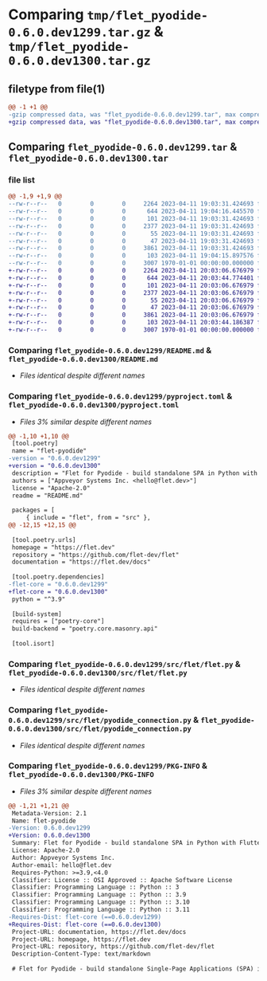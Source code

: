 # Comparing `tmp/flet_pyodide-0.6.0.dev1299.tar.gz` & `tmp/flet_pyodide-0.6.0.dev1300.tar.gz`

## filetype from file(1)

```diff
@@ -1 +1 @@
-gzip compressed data, was "flet_pyodide-0.6.0.dev1299.tar", max compression
+gzip compressed data, was "flet_pyodide-0.6.0.dev1300.tar", max compression
```

## Comparing `flet_pyodide-0.6.0.dev1299.tar` & `flet_pyodide-0.6.0.dev1300.tar`

### file list

```diff
@@ -1,9 +1,9 @@
--rw-r--r--   0        0        0     2264 2023-04-11 19:03:31.424693 flet_pyodide-0.6.0.dev1299/README.md
--rw-r--r--   0        0        0      644 2023-04-11 19:04:16.445570 flet_pyodide-0.6.0.dev1299/pyproject.toml
--rw-r--r--   0        0        0      101 2023-04-11 19:03:31.424693 flet_pyodide-0.6.0.dev1299/src/flet/__init__.py
--rw-r--r--   0        0        0     2377 2023-04-11 19:03:31.424693 flet_pyodide-0.6.0.dev1299/src/flet/flet.py
--rw-r--r--   0        0        0       55 2023-04-11 19:03:31.424693 flet_pyodide-0.6.0.dev1299/src/flet/matplotlib_chart.py
--rw-r--r--   0        0        0       47 2023-04-11 19:03:31.424693 flet_pyodide-0.6.0.dev1299/src/flet/plotly_chart.py
--rw-r--r--   0        0        0     3861 2023-04-11 19:03:31.424693 flet_pyodide-0.6.0.dev1299/src/flet/pyodide_connection.py
--rw-r--r--   0        0        0      103 2023-04-11 19:04:15.897576 flet_pyodide-0.6.0.dev1299/src/flet/version.py
--rw-r--r--   0        0        0     3007 1970-01-01 00:00:00.000000 flet_pyodide-0.6.0.dev1299/PKG-INFO
+-rw-r--r--   0        0        0     2264 2023-04-11 20:03:06.676979 flet_pyodide-0.6.0.dev1300/README.md
+-rw-r--r--   0        0        0      644 2023-04-11 20:03:44.774401 flet_pyodide-0.6.0.dev1300/pyproject.toml
+-rw-r--r--   0        0        0      101 2023-04-11 20:03:06.676979 flet_pyodide-0.6.0.dev1300/src/flet/__init__.py
+-rw-r--r--   0        0        0     2377 2023-04-11 20:03:06.676979 flet_pyodide-0.6.0.dev1300/src/flet/flet.py
+-rw-r--r--   0        0        0       55 2023-04-11 20:03:06.676979 flet_pyodide-0.6.0.dev1300/src/flet/matplotlib_chart.py
+-rw-r--r--   0        0        0       47 2023-04-11 20:03:06.676979 flet_pyodide-0.6.0.dev1300/src/flet/plotly_chart.py
+-rw-r--r--   0        0        0     3861 2023-04-11 20:03:06.676979 flet_pyodide-0.6.0.dev1300/src/flet/pyodide_connection.py
+-rw-r--r--   0        0        0      103 2023-04-11 20:03:44.186387 flet_pyodide-0.6.0.dev1300/src/flet/version.py
+-rw-r--r--   0        0        0     3007 1970-01-01 00:00:00.000000 flet_pyodide-0.6.0.dev1300/PKG-INFO
```

### Comparing `flet_pyodide-0.6.0.dev1299/README.md` & `flet_pyodide-0.6.0.dev1300/README.md`

 * *Files identical despite different names*

### Comparing `flet_pyodide-0.6.0.dev1299/pyproject.toml` & `flet_pyodide-0.6.0.dev1300/pyproject.toml`

 * *Files 3% similar despite different names*

```diff
@@ -1,10 +1,10 @@
 [tool.poetry]
 name = "flet-pyodide"
-version = "0.6.0.dev1299"
+version = "0.6.0.dev1300"
 description = "Flet for Pyodide - build standalone SPA in Python with Flutter UI."
 authors = ["Appveyor Systems Inc. <hello@flet.dev>"]
 license = "Apache-2.0"
 readme = "README.md"
 
 packages = [
     { include = "flet", from = "src" },
@@ -12,15 +12,15 @@
 
 [tool.poetry.urls]
 homepage = "https://flet.dev"
 repository = "https://github.com/flet-dev/flet"
 documentation = "https://flet.dev/docs"
 
 [tool.poetry.dependencies]
-flet-core = "0.6.0.dev1299"
+flet-core = "0.6.0.dev1300"
 python = "^3.9"
 
 [build-system]
 requires = ["poetry-core"]
 build-backend = "poetry.core.masonry.api"
 
 [tool.isort]
```

### Comparing `flet_pyodide-0.6.0.dev1299/src/flet/flet.py` & `flet_pyodide-0.6.0.dev1300/src/flet/flet.py`

 * *Files identical despite different names*

### Comparing `flet_pyodide-0.6.0.dev1299/src/flet/pyodide_connection.py` & `flet_pyodide-0.6.0.dev1300/src/flet/pyodide_connection.py`

 * *Files identical despite different names*

### Comparing `flet_pyodide-0.6.0.dev1299/PKG-INFO` & `flet_pyodide-0.6.0.dev1300/PKG-INFO`

 * *Files 3% similar despite different names*

```diff
@@ -1,21 +1,21 @@
 Metadata-Version: 2.1
 Name: flet-pyodide
-Version: 0.6.0.dev1299
+Version: 0.6.0.dev1300
 Summary: Flet for Pyodide - build standalone SPA in Python with Flutter UI.
 License: Apache-2.0
 Author: Appveyor Systems Inc.
 Author-email: hello@flet.dev
 Requires-Python: >=3.9,<4.0
 Classifier: License :: OSI Approved :: Apache Software License
 Classifier: Programming Language :: Python :: 3
 Classifier: Programming Language :: Python :: 3.9
 Classifier: Programming Language :: Python :: 3.10
 Classifier: Programming Language :: Python :: 3.11
-Requires-Dist: flet-core (==0.6.0.dev1299)
+Requires-Dist: flet-core (==0.6.0.dev1300)
 Project-URL: documentation, https://flet.dev/docs
 Project-URL: homepage, https://flet.dev
 Project-URL: repository, https://github.com/flet-dev/flet
 Description-Content-Type: text/markdown
 
 # Flet for Pyodide - build standalone Single-Page Applications (SPA) in Python with Flutter UI
```

